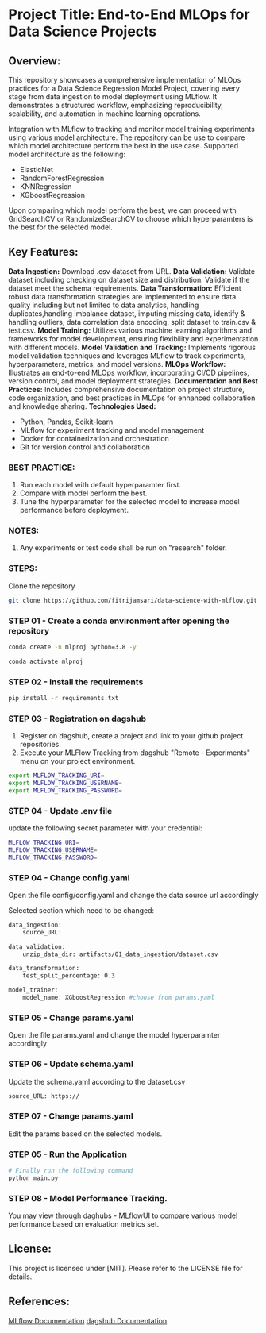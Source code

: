 # Project Title: End-to-End MLOps for Data Science Projects

## Overview:

This repository showcases a comprehensive implementation of MLOps practices for a Data Science Regression Model Project, covering every stage from data ingestion to model deployment using MLflow. It demonstrates a structured workflow, emphasizing reproducibility, scalability, and automation in machine learning operations.

Integration with MLflow to tracking and monitor model training experiments using various model architecture. The repository can be use to compare which model architecture perform the best in the use case. Supported model architecture as the following:

- ElasticNet
- RandomForestRegression
- KNNRegression
- XGboostRegression

Upon comparing which model perform the best, we can proceed with GridSearchCV or RandomizeSearchCV to choose which hyperparamters is the best for the selected model.

## Key Features:

**Data Ingestion:** Download .csv dataset from URL.
**Data Validation:** Validate dataset including checking on dataset size and distribution. Validate if the dataset meet the schema requirements.
**Data Transformation:** Efficient robust data transformation strategies are implemented to ensure data quality including but not limited to data analytics, handling duplicates,handling imbalance dataset, imputing missing data, identify & handling outliers, data correlation data encoding, split dataset to train.csv & test.csv.
**Model Training:** Utilizes various machine learning algorithms and frameworks for model development, ensuring flexibility and experimentation with different models.
**Model Validation and Tracking:** Implements rigorous model validation techniques and leverages MLflow to track experiments, hyperparameters, metrics, and model versions.
**MLOps Workflow:** Illustrates an end-to-end MLOps workflow, incorporating CI/CD pipelines, version control, and model deployment strategies.
**Documentation and Best Practices:** Includes comprehensive documentation on project structure, code organization, and best practices in MLOps for enhanced collaboration and knowledge sharing.
**Technologies Used:**

- Python, Pandas, Scikit-learn
- MLflow for experiment tracking and model management
- Docker for containerization and orchestration
- Git for version control and collaboration

### BEST PRACTICE:

1. Run each model with default hyperparamter first.
2. Compare with model perform the best.
3. Tune the hyperparameter for the selected model to increase model performance before deployment.

### NOTES:

1. Any experiments or test code shall be run on "research" folder.

### STEPS:

Clone the repository

```bash
git clone https://github.com/fitrijamsari/data-science-with-mlflow.git
```

### STEP 01 - Create a conda environment after opening the repository

```bash
conda create -n mlproj python=3.8 -y
```

```bash
conda activate mlproj
```

### STEP 02 - Install the requirements

```bash
pip install -r requirements.txt
```

### STEP 03 - Registration on dagshub

1. Register on dagshub, create a project and link to your github project repositories.
2. Execute your MLFlow Tracking from dagshub "Remote - Experiments" menu on your project environment.

```bash
export MLFLOW_TRACKING_URI=
export MLFLOW_TRACKING_USERNAME=
export MLFLOW_TRACKING_PASSWORD=
```

### STEP 04 - Update .env file

update the following secret parameter with your credential:

```bash
MLFLOW_TRACKING_URI=
MLFLOW_TRACKING_USERNAME=
MLFLOW_TRACKING_PASSWORD=
```

### STEP 04 - Change config.yaml

Open the file config/config.yaml and change the data source url accordingly

Selected section which need to be changed:

```bash
data_ingestion:
    source_URL:

data_validation:
    unzip_data_dir: artifacts/01_data_ingestion/dataset.csv

data_transformation:
    test_split_percentage: 0.3

model_trainer:
    model_name: XGboostRegression #choose from params.yaml
```

### STEP 05 - Change params.yaml

Open the file params.yaml and change the model hyperparamter accordingly

### STEP 06 - Update schema.yaml

Update the schema.yaml according to the dataset.csv

```bash
source_URL: https://
```

### STEP 07 - Change params.yaml

Edit the params based on the selected models.

### STEP 05 - Run the Application

```bash
# Finally run the following command
python main.py
```

### STEP 08 - Model Performance Tracking.

You may view through daghubs - MLflowUI to compare various model performance based on evaluation metrics set.

## License:

This project is licensed under [MIT]. Please refer to the LICENSE file for details.

## References:

[MLflow Documentation](https://mlflow.org/docs/latest/index.html)
[dagshub Documentation](https://dagshub.com/)
